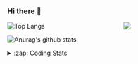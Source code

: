 ### Hi there 👋

<!--
**tao8687/tao8687** is a ✨ _special_ ✨ repository because its `README.md` (this file) appears on your GitHub profile.

Here are some ideas to get you started:

- 🔭 I’m currently working on ...
- 🌱 I’m currently learning ...
- 👯 I’m looking to collaborate on ...
- 🤔 I’m looking for help with ...
- 💬 Ask me about ...
- 📫 How to reach me: ...
- 😄 Pronouns: ...
- ⚡ Fun fact: ...
-->

<img align='right' src="https://media.giphy.com/media/M9gbBd9nbDrOTu1Mqx/giphy.gif" width="240">

  
![Top Langs](https://github-readme-stats.vercel.app/api/top-langs/?username=tao8687&layout=compact&title_color=23238E&text_color=A67D3D)

![Anurag's github stats](https://github-readme-stats.vercel.app/api?username=tao8687&show_icons=true&&text_color=A67D3D&title_color=23238E&show_icons=false&count_private=true&hide=stars)

<details>
  <summary>:zap: Coding Stats</summary>
  <br>
    
<!--START_SECTION:waka-->
![Code Time](http://img.shields.io/badge/Code%20Time-2%2C177%20hrs%208%20mins-blue)

![Profile Views](http://img.shields.io/badge/Profile%20Views-1-blue)

**🐱 My GitHub Data** 

> 📦 1.5 MB Used in GitHub's Storage 
 > 
> 🏆 298 Contributions in the Year 2025
 > 
> 🚫 Not Opted to Hire
 > 
> 📜 63 Public Repositories 
 > 
> 🔑 24 Private Repositories 
 > 
**I'm an Early 🐤** 

```text
🌞 Morning                1900 commits        ██████████████████████░░░   90.00 % 
🌆 Daytime                88 commits          █░░░░░░░░░░░░░░░░░░░░░░░░   04.17 % 
🌃 Evening                119 commits         █░░░░░░░░░░░░░░░░░░░░░░░░   05.64 % 
🌙 Night                  4 commits           ░░░░░░░░░░░░░░░░░░░░░░░░░   00.19 % 
```
📅 **I'm Most Productive on Wednesday** 

```text
Monday                   303 commits         ████░░░░░░░░░░░░░░░░░░░░░   14.35 % 
Tuesday                  288 commits         ███░░░░░░░░░░░░░░░░░░░░░░   13.64 % 
Wednesday                358 commits         ████░░░░░░░░░░░░░░░░░░░░░   16.96 % 
Thursday                 284 commits         ███░░░░░░░░░░░░░░░░░░░░░░   13.45 % 
Friday                   300 commits         ████░░░░░░░░░░░░░░░░░░░░░   14.21 % 
Saturday                 294 commits         ███░░░░░░░░░░░░░░░░░░░░░░   13.93 % 
Sunday                   284 commits         ███░░░░░░░░░░░░░░░░░░░░░░   13.45 % 
```


📊 **This Week I Spent My Time On** 

```text
🕑︎ Time Zone: Asia/Shanghai

💬 Programming Languages: 
C++                      1 hr 14 mins        █████████████████████░░░░   82.22 % 
XML                      6 mins              ██░░░░░░░░░░░░░░░░░░░░░░░   07.63 % 
Prolog                   5 mins              ██░░░░░░░░░░░░░░░░░░░░░░░   06.35 % 
YAML                     3 mins              █░░░░░░░░░░░░░░░░░░░░░░░░   03.73 % 
Other                    0 secs              ░░░░░░░░░░░░░░░░░░░░░░░░░   00.07 % 

🔥 Editors: 
VS Code                  1 hr 30 mins        █████████████████████████   100.00 % 

🐱‍💻 Projects: 
tami_ws                  51 mins             ██████████████░░░░░░░░░░░   56.70 % 
src_new                  29 mins             ████████░░░░░░░░░░░░░░░░░   32.51 % 
src                      9 mins              ███░░░░░░░░░░░░░░░░░░░░░░   10.48 % 
slam_toolbox             0 secs              ░░░░░░░░░░░░░░░░░░░░░░░░░   00.32 % 

💻 Operating System: 
Linux                    1 hr 30 mins        █████████████████████████   100.00 % 
```

**I Mostly Code in C++** 

```text
C++                      10 repos            ████████░░░░░░░░░░░░░░░░░   32.26 % 
Python                   8 repos             ██████░░░░░░░░░░░░░░░░░░░   25.81 % 
JavaScript               2 repos             ██░░░░░░░░░░░░░░░░░░░░░░░   06.45 % 
Batchfile                1 repo              █░░░░░░░░░░░░░░░░░░░░░░░░   03.23 % 
HTML                     1 repo              █░░░░░░░░░░░░░░░░░░░░░░░░   03.23 % 
```



**Timeline**

![Lines of Code chart](https://raw.githubusercontent.com/tao8687/tao8687/master/assets/bar_graph.png)


 Last Updated on 25/10/2025 01:46:51 UTC
<!--END_SECTION:waka-->
</details>

